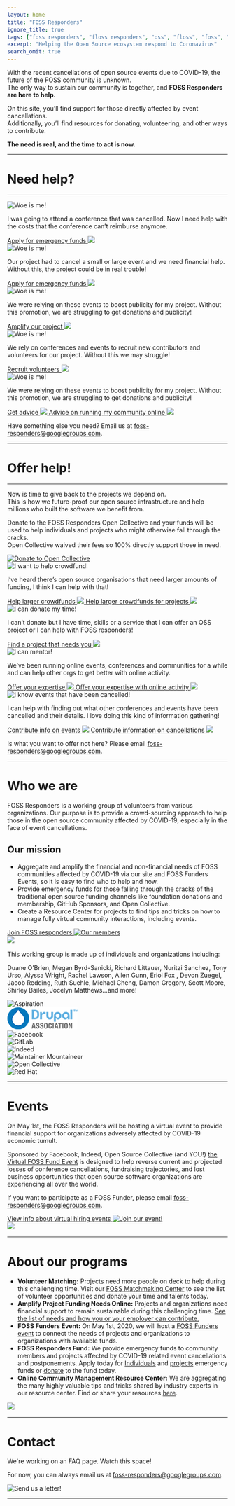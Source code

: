 ```yaml
---
layout: home
title: "FOSS Responders"
ignore_title: true
tags: ["foss responders", "floss responders", "oss", "floss", "foss", "open source", "aid", "coronavirus", "covid-19", "opensource"]
excerpt: "Helping the Open Source ecosystem respond to Coronavirus"
search_omit: true
---
```


<div class="row justify-content-md-center top-content">
  <div class="col-md-10">
    <p>With the recent cancellations of open source events due to COVID-19, the future of the FOSS community is unknown.<br class="d-none d-lg-block"/> The only way to sustain our community is together, and <strong>FOSS Responders are here to help.</strong></p>
    <p>On this site, you’ll find support for those directly affected by event cancellations.<br class="d-none d-lg-block"/> Additionally, you’ll find resources for donating, volunteering, and other ways to contribute.</p>
    <p><strong>The need is real, and the time to act is now.</strong></p>
  </div>
</div>
<hr style="border-color:#7BC9AC;"/>
<div class="row justify-content-md-center" id="need-help">
  <div class="col-md">
    <h1>Need help?</h1>
    <hr class="mini" style="border-color:#FF62A0;"/>
  </div>
</div>
<div class="row">
  <div class="col-md-6 photo-box emergency">
    <img src="images/avataaars.png" class="avatar" alt="Woe is me!">
    <p>I was going to attend a conference that was cancelled. Now I need help with the costs that the conference can’t reimburse anymore.</p>
    <a href="https://docs.google.com/forms/d/e/1FAIpQLSeb9yPu3wuA8yklb-bdz9L6x3TLNeK1B4ws9Nf0QB473dV-_A/viewform" role="button" class="btn btn-primary link-button">
      Apply for emergency funds
      <img src="images/chevron-right-solid.svg" />
    </a>
  </div>
  <div class="col-md-6 photo-box-right emergency-event">
    <img src="images/avataaars (1).png" class="avatar" alt="Woe is me!">
    <p>Our project had to cancel a small or large event and we need financial help. Without this, the project could be in real trouble!</p>
    <a href="https://docs.google.com/forms/d/e/1FAIpQLSfncGLt7NQZIsFftsVJ-9upsXx7gYaJwJMkMgVK5ou9UIgZYw/viewform" role="button" class="btn btn-primary link-button">
      Apply for emergency funds
      <img src="images/chevron-right-solid.svg" />
    </a>
  </div>
</div>
<div class="row">
  <div class="col-md-6 photo-box amplify">
    <img src="images/avataaars-2.png" class="avatar" alt="Woe is me!">
    <p>We were relying on these events to boost publicity for my project. Without this promotion, we are struggling to get donations and publicity!</p>
    <a href="https://fossresponders.discourse.group/t/foss-crowdfunding-campaigns-that-need-your-help/61" role="button" class="btn btn-primary link-button">
      Amplify our project
      <img src="images/chevron-right-solid.svg" />
    </a>
  </div>
  <div class="col-md-6 photo-box-right recruit">
    <img src="images/avataaars (1)-2.png" class="avatar" alt="Woe is me!">
    <p>We rely on conferences and events to recruit new contributors and volunteers for our project. Without this we may struggle!</p>
    <a href="https://fossresponders.discourse.group/t/foss-matchmakers-a-place-to-place-to-find-help-and-volunteer-assistance/62" role="button" class="btn btn-primary link-button">
      Recruit volunteers
      <img src="images/chevron-right-solid.svg" />
    </a>
  </div>
</div>
<div class="row justify-content-md-center">
  <div class="col-md-6 photo-box advice">
    <img src="images/avataaars (2).png" class="avatar" alt="Woe is me!">
    <p>We were relying on these events to boost publicity for my project. Without this promotion, we are struggling to get donations and publicity!</p>
    <a href="https://fossresponders.discourse.group/t/here-is-a-curated-list-of-remote-event-planning-resources/60" role="button" class="btn btn-primary link-button d-md-none">
      Get advice
      <img src="images/chevron-right-solid.svg" />
    </a>
    <a href="https://fossresponders.discourse.group/t/here-is-a-curated-list-of-remote-event-planning-resources/60" role="button" class="btn btn-primary link-button d-none d-md-block">
      Advice on running my community online
      <img src="images/chevron-right-solid.svg" />
    </a>
  </div>
</div>
<div class="row justify-content-md-center">
  <div class="col-md-10 email-us">
    <p>Have something else you need? Email us at <a href="mailto:foss-responders@googlegroups.com">foss-responders@googlegroups.com</a>.
    </p>
  </div>
</div>
<hr style="border-color:#FFDD57;"/>
<div class="row justify-content-md-center" id="offer-help">
  <div class="col-md">
    <h1>Offer help!</h1>
    <hr class="mini" style="border-color:#58B2E4;"/>
  </div>
</div>
<div class="row justify-content-md-center">
  <div class="col-md-10">
    <p>Now is time to give back to the projects we depend on.<br />This is how we future-proof our open source infrastructure and help millions who built the software we benefit from.</p>
    <p>Donate to the FOSS Responders Open Collective and your funds will be used to help individuals and projects who might otherwise fall through the cracks.<br class="d-none d-lg-block"/> Open Collective waived their fees so 100% directly support those in need.</p>
    <a href="https://opencollective.com/foss-responders" target="_blank" title="Donate to our Open Collective!">
      <img class="oc-image" src="images/Image 1.png" alt="Donate to Open Collective" />
    </a>
  </div>
</div>
<div class="row">
  <div class="col-md-6 photo-box crowdfunds">
    <img src="images/avataaars-1.png" class="avatar" alt="I want to help crowdfund!">
    <p>I’ve heard there’s open source organisations that need larger amounts of funding, I think I can help with that!</p>
    <a href="https://fossresponders.discourse.group/t/foss-crowdfunding-campaigns-that-need-your-help/61" role="button" class="btn btn-primary link-button d-md-none">
      Help larger crowdfunds
      <img src="images/chevron-right-solid.svg" />
    </a>
    <a href="https://fossresponders.discourse.group/t/foss-crowdfunding-campaigns-that-need-your-help/61" role="button" class="btn btn-primary link-button d-none d-md-block">
      Help larger crowdfunds for projects
      <img src="images/chevron-right-solid.svg" />
    </a>
  </div>
  <div class="col-md-6 photo-box-right donate-time">
    <img src="images/avataaars (1)-1.png" class="avatar" alt="I can donate my time!">
    <p>I can’t donate but I have time, skills or a service that I can offer an OSS project or I can help with FOSS responders!</p>
    <a href="https://fossresponders.discourse.group/t/foss-matchmakers-a-place-to-place-to-find-help-and-volunteer-assistance/62" role="button" class="btn btn-primary link-button">
      Find a project that needs you
      <img src="images/chevron-right-solid.svg" />
    </a>
  </div>
</div>
<div class="row">
  <div class="col-md-6 photo-box mentor">
    <img src="images/avataaars (1)-3.png" class="avatar" alt="I can mentor!">
    <p>We’ve been running online events, conferences and communities for a while and can help other orgs to get better with online activity.</p>
    <a href="https://fossresponders.discourse.group/t/foss-matchmakers-a-place-to-place-to-find-help-and-volunteer-assistance/62" role="button" class="btn btn-primary link-button d-md-none">
      Offer your expertise
      <img src="images/chevron-right-solid.svg" />
    </a>
    <a href="https://fossresponders.discourse.group/t/foss-matchmakers-a-place-to-place-to-find-help-and-volunteer-assistance/62" role="button" class="btn btn-primary link-button d-none d-md-block">
      Offer your expertise with online activity
      <img src="images/chevron-right-solid.svg" />
    </a>
  </div>
  <div class="col-md-6 photo-box-right cancellations">
    <img src="images/avataaars-3.png" class="avatar" alt="I know events that have been cancelled!">
    <p>I can help with finding out what other conferences and events have been cancelled and their details. I love doing this kind of information gathering!</p>
    <a href="https://airtable.com/shr5QBJUPPOQUJfND" role="button" class="btn btn-primary link-button d-md-none">
      Contribute info on events
      <img src="images/chevron-right-solid.svg" />
    </a>
    <a href="https://airtable.com/shr5QBJUPPOQUJfND" role="button" class="btn btn-primary link-button d-none d-md-block">
      Contribute information on cancellations
      <img src="images/chevron-right-solid.svg" />
    </a>
  </div>
</div>
<div class="row justify-content-md-center">
  <div class="col-md email-us">
    <p>Is what you want to offer not here? Please email <a href="mailto:foss-responders@googlegroups.com">foss-responders@googlegroups.com</a>.</p>
  </div>
</div>
<hr style="border-color:#58B2E4;"/>
<div class="row text-left justify-content-md-center" id="who-we-are">
  <div class="col-lg-10">
    <div class="row justify-content-md-center">
      <div class="col-md-6">
        <h1>Who we are</h1>
        <p>FOSS Responders is a working group of volunteers from various organizations. Our purpose is to provide a crowd-sourcing approach to help those in the open source community affected by COVID-19, especially in the face of event cancellations.</p>
        <h2>Our mission</h2>
        <ul>
          <li class="one">Aggregate and amplify the financial and non-financial needs of FOSS communities affected by COVID-19 via our site and FOSS Funders Events, so it is easy to find who to help and how.</li>
          <li class="two">Provide emergency funds for those falling through the cracks of the traditional open source funding channels like foundation donations and membership, GitHub Sponsors, and Open Collective.</li>
          <li class="three">Create a Resource Center for projects to find tips and tricks on how to manage fully virtual community interactions, including events.</li>
        </ul>
        <a href="https://fossresponders.discourse.group/" role="button" class="btn btn-primary join-us">Join FOSS responders <img src="images/users-solid.svg" alt="Our members" /></a>
      </div>
      <div class="col-md-6 section-photo d-none d-md-block">
        <img src="images/undraw_connected_world_wuay.svg"/>
      </div>
    </div>
  </div>
</div>
<div class="row justify-content-md-center attributions">
  <div class="col-lg-10">
    <p class="center">This working group is made up of individuals and organizations including:</p>
    <p class="center">Duane O’Brien, Megan Byrd-Sanicki, Richard Littauer, Nuritzi Sanchez, Tony Urso, Alyssa Wright, Rachel Lawson, Allen Gunn, Eriol Fox , Devon Zuegel, Jacob Redding, Ruth Suehle, Michael Cheng, Damon Gregory, Scott Moore, Shirley Bailes, Jocelyn Matthews…and more!</p>
  </div>
</div>
<div class="row justify-content-md-center" id="logos">
  <div class="col-lg-10">
    <div class="row justify-content-md-center">
      <div class="col-xs-4 col-sm-6 col-md-2">
        <img src="images/Layer 2.svg" alt="Aspiration">
      </div>
      <div class="col-xs-4 col-sm-6 col-md-3">
        <img src="images/drupal-association-logo-rgb.png" alt="Drupal Association">
      </div>
      <div class="col-xs-4 col-sm-6 col-md-3">
        <img src="images/Image 7.png" alt="Facebook">
      </div>
      <div class="col-xs-4 col-sm-6 col-md-3">
        <img src="images/Image 3.png" alt="GitLab">
      </div>
      <div class="col-xs-4 col-sm-6 col-md-3">
        <img src="images/Image 4.png" alt="Indeed">
      </div>
      <div class="col-xs-4 col-sm-6 col-md-3">
        <img src="images/maintainer-io-logo.png" alt="Maintainer Mountaineer">
      </div>
      <div class="col-xs-4 col-sm-6 col-md-3">
        <img src="images/Image 5.png" alt="Open Collective">
      </div>
      <div class="col-xs-4 col-sm-6 col-md-3">
        <img src="images/Image 6.png" alt="Red Hat">
      </div>
    </div>
  </div>
</div>
<hr style="border-color:#FF62A0;"/>
<div class="row text-left justify-content-md-center" id="events">
  <div class="col-lg-5 offset-lg-1">
    <h1>Events</h1>
    <p>On May 1st, the FOSS Responders will be hosting a virtual event to provide financial support for organizations adversely affected by COVID-19 economic tumult.</p>
    <p>Sponsored by Facebook, Indeed, Open Source Collective (and YOU!) <a href="https://opencollective.com/foss-responders/events/virtual-funding-event-q2-2020-4edd1e3a">the Virtual FOSS Fund Event</a> is designed to help reverse current and projected losses of conference cancellations, fundraising trajectories, and lost business opportunities that open source software organizations are experiencing all over the world.</p>
    <p>If you want to participate as a FOSS Funder, please email <a href="mailto:foss-responders@googlegroups.com">foss-responders@googlegroups.com</a>.</p>
    <a href="https://opencollective.com/foss-responders/events/virtual-funding-event-q2-2020-4edd1e3a" role="button" class="btn btn-primary join-us">View info about virtual hiring events <img src="images/eye-solid.svg" alt="Join our event!" /></a>
  </div>
  <div class="col-lg-6 section-photo">
    <img src="images/events.svg"/>
  </div>
</div>
<hr style="border-color:#7BC9AC;"/>
<div class="row text-left justify-content-md-center" id="about">
  <div class="col-lg-10">
    <div class="row justify-content-md-center">
      <div class="col-md">
        <h1>About our programs</h1>
        <ul>
          <li class="one"><strong>Volunteer Matching:</strong> Projects need more people on deck to help during this challenging time. Visit our <a href="https://fossresponders.discourse.group/c/resources/matchmaking/7">FOSS Matchmaking Center</a> to see the list of volunteer opportunities and donate your time and talents today.</li>
          <li class="two"><strong>Amplify Project Funding Needs Online:</strong> Projects and organizations need financial support to remain sustainable during this challenging time. <a href="https://fossresponders.discourse.group/t/foss-crowdfunding-campaigns-that-need-your-help/61">See the list of needs and how you or your employer can contribute.</a></li>
          <li class="three"><strong>FOSS Funders Event:</strong> On May 1st, 2020, we will host a <a href="https://opencollective.com/foss-responders/events/virtual-funding-event-q2-2020-4edd1e3a#section-about">FOSS Funders event</a> to connect the needs of projects and organizations to organizations with available funds.</li>
          <li class="four"><strong>FOSS Responders Fund:</strong> We provide emergency funds to community members and projects affected by COVID-19 related event cancellations and postponements. Apply today for <a href="https://docs.google.com/forms/d/e/1FAIpQLSd74U6Q082n70xlpBiZ8m2m4pj7gIsr-hL-Scli7y0yGtK9rQ/viewform?usp=sf_link">Individuals</a> and <a href="https://docs.google.com/forms/d/e/1FAIpQLSdm1op4FcFJJFPXDxwoQDK3fGnZO6hnQEbXmJcGMlaF4ZF70Q/viewform?usp=sf_link">projects</a> emergency funds or <a href="https://opencollective.com/foss-responders/donate">donate</a> to the fund today.</li>
          <li class="five"><strong>Online Community Management Resource Center:</strong> We are aggregating the many highly valuable tips and tricks shared by industry experts in our resource center. Find or share your resources <a href="https://fossresponders.discourse.group/c/resources/8">here</a>.</li>
        </ul>
      </div>
      <div class="col-md-6 section-photo d-none d-md-block">
        <img src="images/About our programs.svg"/>
      </div>
    </div>
  </div>
</div>
<hr style="border-color:#58B2E4;"/>
<div class="row justify-content-md-center text-left" id="contact">
  <div class="col-lg-10">
    <div class="row justify-content-md-center">
      <div class="col-md-6">
        <h1>Contact</h1>
        <p>We're working on an FAQ page. Watch this space!</p>
        <p>For now, you can always
        <!-- <p>If you have questions, take a look at our FAQ.</p> -->
        <!--
        TODO Design the FAQ page
        <a href="" class="btn btn-primary faqs" role="button">
          Take a look at our FAQS
          <img src="images/question-circle-regular.svg" alt="Do you have questions?" />
        </a>
        <p>Have a question?<br /> -->
        email us at <a href="mailto:foss-responders@googlegroups.com">foss-responders@googlegroups.com</a>.
        </p>
      </div>
      <div class="col-md-6 section-photo">
        <img src="images/undraw_mail_box_kd5i.svg" alt="Send us a letter!" />
      </div>
    </div>
  </div>
</div>
<hr style="border-color:#FF62A0;"/>
